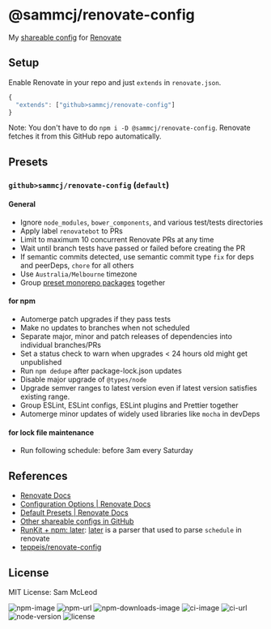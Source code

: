 # @sammcj/renovate-config

My [shareable config](https://renovatebot.com/docs/config-presets/) for [Renovate](https://renovatebot.com)

## Setup

Enable Renovate in your repo and just `extends` in `renovate.json`.

```js
{
  "extends": ["github>sammcj/renovate-config"]
}
```

Note: You don't have to do `npm i -D @sammcj/renovate-config`.
Renovate fetches it from this GitHub repo automatically.

## Presets

### `github>sammcj/renovate-config` (`default`)

#### General

- Ignore `node_modules`, `bower_components`, and various test/tests directories
- Apply label `renovatebot` to PRs
- Limit to maximum 10 concurrent Renovate PRs at any time
- Wait until branch tests have passed or failed before creating the PR
- If semantic commits detected, use semantic commit type `fix` for deps and peerDeps, `chore` for all others
- Use `Australia/Melbourne` timezone
- Group [preset monorepo packages](https://renovatebot.com/docs/presets-monorepo/) together

#### for npm

- Automerge patch upgrades if they pass tests
- Make no updates to branches when not scheduled
- Separate major, minor and patch releases of dependencies into individual branches/PRs
- Set a status check to warn when upgrades < 24 hours old might get unpublished
- Run `npm dedupe` after package-lock.json updates
- Disable major upgrade of `@types/node`
- Upgrade semver ranges to latest version even if latest version satisfies existing range.
- Group ESLint, ESLint configs, ESLint plugins and Prettier together
- Automerge minor updates of widely used libraries like `mocha` in devDeps

#### for lock file maintenance

- Run following schedule: before 3am every Saturday

## References

- [Renovate Docs](https://renovatebot.com/docs/)
- [Configuration Options \| Renovate Docs](https://renovatebot.com/docs/configuration-options/)
- [Default Presets \| Renovate Docs](https://renovatebot.com/docs/presets-default/)
- [Other shareable configs in GitHub](https://github.com/search?o=desc&q=%22renovate-config%22&s=stars&type=Repositories&utf8=%E2%9C%93)
- [RunKit \+ npm: later](https://npm.runkit.com/later): [later](https://www.npmjs.com/package/later) is a parser that used to parse `schedule` in renovate
- [teppeis/renovate-config](https://github.com/teppeis/renovate-config)

## License

MIT License: Sam McLeod

![npm-image](https://img.shields.io/npm/v/@sammcj/renovate-config.svg)
![npm-url](https://npmjs.org/package/@sammcj/renovate-config)
![npm-downloads-image](https://img.shields.io/npm/@sammcj/renovate-config.svg)
![ci-image](https://github.com/sammcj/renovate-config/workflows/test-and-publish/badge.svg)
![ci-url](https://github.com/sammcj/renovate-config/actions?query=workflow%3Aci)
![node-version](https://img.shields.io/badge/Node.js%20support-v16,v18-brightgreen.svg)
![license](https://img.shields.io/npm/l/@sammcj/renovate-config.svg)

